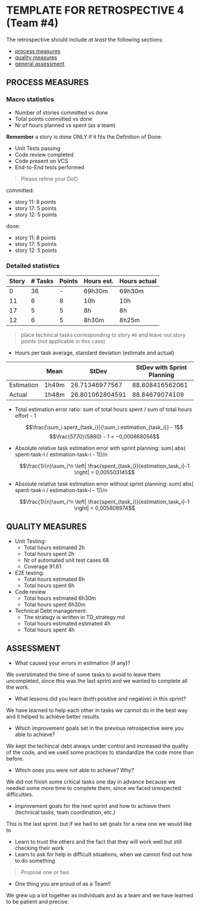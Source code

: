 TEMPLATE FOR RETROSPECTIVE 4 (Team #4)
=====================================

The retrospective should include _at least_ the following
sections:

- [process measures](#process-measures)
- [quality measures](#quality-measures)
- [general assessment](#assessment)

## PROCESS MEASURES 

### Macro statistics

- Number of stories committed vs done 
- Total points committed vs done 
- Nr of hours planned vs spent (as a team)

**Remember**  a story is done ONLY if it fits the Definition of Done:
 
- Unit Tests passing
- Code review completed
- Code present on VCS
- End-to-End tests performed

> Please refine your DoD 

  committed:
  - story 11: 8 points
  - story 17: 5 points
  - story 12: 5 points 

  done:
  - story 11: 8 points
  - story 17: 5 points
  - story 12: 5 points

### Detailed statistics

| Story  | # Tasks | Points | Hours est. | Hours actual |
|--------|---------|--------|------------|--------------|
| 0      |   36    |    -   |    69h30m  |      69h30m  |
| 11     |   6     |   8    |    10h     |      10h     |
| 17     |   5     |   5    |    8h      |      8h      |
| 12     |   6     |   5    |    8h30m   |      8h25m   |


> place technical tasks corresponding to story `#0` and leave out story points (not applicable in this case)

- Hours per task average, standard deviation (estimate and actual)

|            | Mean |     StDev       | StDev with Sprint Planning
|------------|------|-----------------|------------------------------
| Estimation | 1h49m| 26.71346977567  | 88.808416562061
| Actual     | 1h48m| 26.801062804591 | 88.84679074109
- Total estimation error ratio: sum of total hours spent / sum of total hours effort - 1

    $$\frac{\sum_i spent_{task_i}}{\sum_i estimation_{task_i}} - 1$$
     $$\frac{5770}{5880} - 1 = −0,000868056$$ 
    
- Absolute relative task estimation error with sprint planning: sum( abs( spent-task-i / estimation-task-i - 1))/n

    $$\frac{1}{n}\sum_i^n \left| \frac{spent_{task_i}}{estimation_task_i}-1 \right| = 0,005503145$$

- Absolute relative task estimation error without sprint planning: sum( abs( spent-task-i / estimation-task-i - 1))/n

    $$\frac{1}{n}\sum_i^n \left| \frac{spent_{task_i}}{estimation_task_i}-1 \right| = 0,005608974$$

  
## QUALITY MEASURES 

- Unit Testing:
  - Total hours estimated 2h
  - Total hours spent 2h
  - Nr of automated unit test cases 68
  - Coverage 91.61
- E2E testing:
  - Total hours estimated 6h
  - Total hours spent 6h
- Code review 
  - Total hours estimated 6h30m
  - Total hours spent 6h30m
- Technical Debt management:
  - The strategy is written in TD_strategy.md
  - Total hours estimated estimated 4h
  - Total hours spent 4h
  


## ASSESSMENT

- What caused your errors in estimation (if any)?

We overstimated the time of some tasks to avoid to leave them uncompleted, since this was the last sprint and we wanted to complete all the work.

- What lessons did you learn (both positive and negative) in this sprint?

We have learned to help each other in tasks we cannot do in the best way and it helped to achieve better results.

- Which improvement goals set in the previous retrospective were you able to achieve? 

We kept the techincal debt always under control and increased the quality of the code, and we used some practices to standardize the code more than before.
  
- Which ones you were not able to achieve? Why?

We did not finish some critical tasks one day in advance because we needed some more time to complete them, since we faced unexpected difficulties.

- Improvement goals for the next sprint and how to achieve them (technical tasks, team coordination, etc.)

This is the last sprint. but if we had to set goals for a new one we would like to
 - Learn to trust the others and the fact that they will work well but still checking their work
 - Learn to ask for help in difficult situations, when we cannot find out how to do something

> Propose one or two

- One thing you are proud of as a Team!!

We grew up a lot together as individuals and as a team and we have learned to be patient and precise.